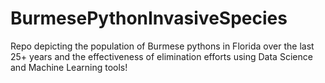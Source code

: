 # BurmesePythonInvasiveSpecies
Repo depicting the population of Burmese pythons in Florida over the last 25+ years and the effectiveness of elimination efforts using Data Science and Machine Learning tools!
